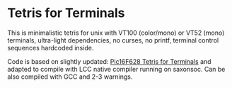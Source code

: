 # Tetris for Terminals

This is minimalistic tetris for unix with VT100 (color/mono) or VT52 (mono) terminals,
ultra-light dependencies, no curses, no printf, terminal control sequences hardcoded inside.

Code is based on slightly updated:
[Pic16F628 Tetris for Terminals](https://tams.informatik.uni-hamburg.de/applets/hades/webdemos/95-dpi/pic16f628-tetris/tetris.html)
and adapted to compile with LCC native compiler running on saxonsoc.
Can be also compiled with GCC and 2-3 warnings.
